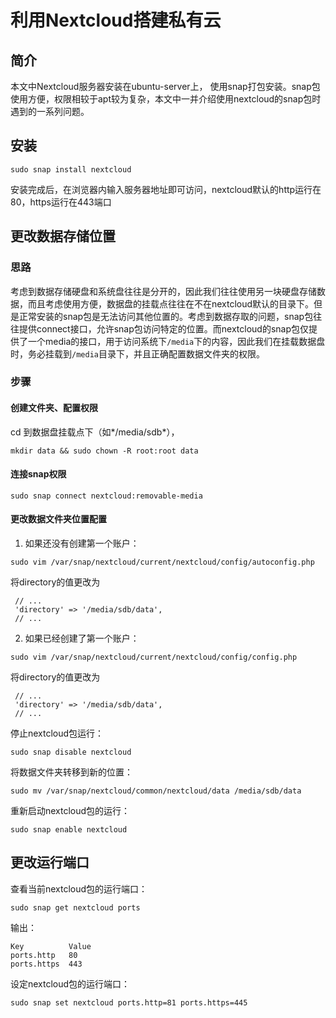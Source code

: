 # 利用Nextcloud搭建私有云

## 简介
本文中Nextcloud服务器安装在ubuntu-server上， 使用snap打包安装。snap包使用方便，权限相较于apt较为复杂，本文中一并介绍使用nextcloud的snap包时遇到的一系列问题。

## 安装
```
sudo snap install nextcloud
```

安装完成后，在浏览器内输入服务器地址即可访问，nextcloud默认的http运行在80，https运行在443端口

## 更改数据存储位置

### 思路
考虑到数据存储硬盘和系统盘往往是分开的，因此我们往往使用另一块硬盘存储数据，而且考虑使用方便，数据盘的挂载点往往在不在nextcloud默认的目录下。但是正常安装的snap包是无法访问其他位置的。考虑到数据存取的问题，snap包往往提供connect接口，允许snap包访问特定的位置。而nextcloud的snap包仅提供了一个media的接口，用于访问系统下`/media`下的内容，因此我们在挂载数据盘时，务必挂载到`/media`目录下，并且正确配置数据文件夹的权限。

### 步骤
#### 创建文件夹、配置权限
cd 到数据盘挂载点下（如*/media/sdb*），
```
mkdir data && sudo chown -R root:root data
```

#### 连接snap权限
```
sudo snap connect nextcloud:removable-media
```

#### 更改数据文件夹位置配置
1. 如果还没有创建第一个账户：

```
sudo vim /var/snap/nextcloud/current/nextcloud/config/autoconfig.php
```

将directory的值更改为
```
 // ...
 'directory' => '/media/sdb/data',
 // ...
```

2. 如果已经创建了第一个账户：

```
sudo vim /var/snap/nextcloud/current/nextcloud/config/config.php
```

将directory的值更改为
```
 // ...
 'directory' => '/media/sdb/data',
 // ...
```

停止nextcloud包运行：
```
sudo snap disable nextcloud
```

将数据文件夹转移到新的位置：
```
sudo mv /var/snap/nextcloud/common/nextcloud/data /media/sdb/data
```

重新启动nextcloud包的运行：
```
sudo snap enable nextcloud
```

## 更改运行端口

查看当前nextcloud包的运行端口：
```
sudo snap get nextcloud ports
```

输出：
```
Key          Value
ports.http   80
ports.https  443
```

设定nextcloud包的运行端口：
```
sudo snap set nextcloud ports.http=81 ports.https=445
```
